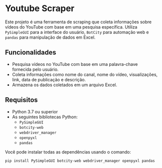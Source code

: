 # Youtube Scraper

Este projeto é uma ferramenta de scraping que coleta informações sobre vídeos do YouTube com base em uma pesquisa específica. Utiliza `PySimpleGUI` para a interface do usuário, `BotCity` para automação web e `pandas` para manipulação de dados em Excel.

## Funcionalidades

- Pesquisa vídeos no YouTube com base em uma palavra-chave fornecida pelo usuário.
- Coleta informações como nome do canal, nome do vídeo, visualizações, link, data de publicação e descrição.
- Armazena os dados coletados em um arquivo Excel.

## Requisitos

- Python 3.7 ou superior
- As seguintes bibliotecas Python:
  - `PySimpleGUI`
  - `botcity-web`
  - `webdriver_manager`
  - `openpyxl`
  - `pandas`

Você pode instalar todas as dependências usando o comando:

```bash
pip install PySimpleGUI botcity-web webdriver_manager openpyxl pandas
